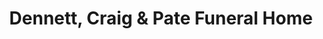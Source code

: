 ---
title: "Dennett, Craig & Pate Funeral Home"
url: /saco/dennett-craig-and-pate-funeral-home/
shop: funeral directors
---